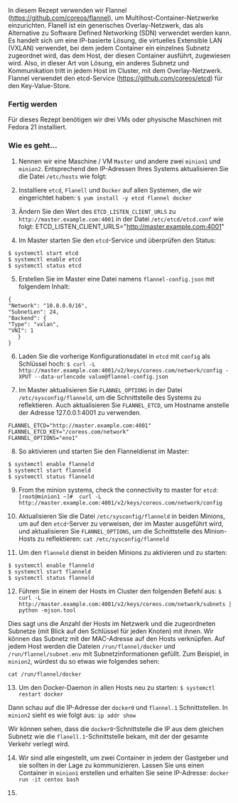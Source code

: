 In diesem Rezept verwenden wir Flannel (https://github.com/coreos/flannel), um Multihost-Container-Netzwerke einzurichten. Flanell ist ein generisches Overlay-Netzwerk, das als Alternative zu Software Defined Networking (SDN) verwendet werden kann. Es handelt sich um eine IP-basierte Lösung, die virtuelles Extensible LAN (VXLAN) verwendet, bei dem jedem Container ein einzelnes Subnetz zugeordnet wird, das dem Host, der diesen Container ausführt, zugewiesen wird. Also, in dieser Art von Lösung, ein anderes Subnetz und Kommunikation tritt in jedem Host im Cluster, mit dem Overlay-Netzwerk. Flannel verwendet den etcd-Service (https://github.com/coreos/etcd) für den Key-Value-Store.

### Fertig werden

Für dieses Rezept benötigen wir drei VMs oder physische Maschinen mit Fedora 21 installiert.

### Wie es geht…

1. Nennen wir eine Maschine / VM `Master` und andere zwei `minion1` und `minion2`. Entsprechend den IP-Adressen Ihres Systems aktualisieren Sie die Datei `/etc/hosts` wie folgt:

2. Installiere `etcd`, `Flanell` und `Docker` auf allen Systemen, die wir eingerichtet haben:
`$ yum install -y etcd flannel docker`

3. Ändern Sie den Wert des `ETCD_LISTEN_CLIENT_URLS` zu `http://master.example.com:4001` in der Datei `/etc/etcd/etcd.conf` wie folgt:
ETCD_LISTEN_CLIENT_URLS="http://master.example.com:4001"

4. Im Master starten Sie den `etcd`-Service und überprüfen den Status:
```
$ systemctl start etcd
$ systemctl enable etcd
$ systemctl status etcd
```

5. Erstellen Sie im Master eine Datei namens `flannel-config.json` mit folgendem Inhalt:
```
{
"Network": "10.0.0.0/16",
"SubnetLen": 24,
"Backend": {
"Type": "vxlan",
"VNI": 1
   }
}
```

6. Laden Sie die vorherige Konfigurationsdatei in `etcd` mit `config` als Schlüssel hoch:
`$ curl -L http://master.example.com:4001/v2/keys/coreos.com/network/config -XPUT --data-urlencode value@flannel-config.json`

7. Im Master aktualisieren Sie `FLANNEL_OPTIONS` in der Datei `/etc/sysconfig/flanneld`, um die Schnittstelle des Systems zu reflektieren. Auch aktualisieren Sie `FLANNEL_ETCD`, um Hostname anstelle der Adresse 127.0.0.1:4001 zu verwenden.
```
FLANNEL_ETCD="http://master.example.com:4001"
FLANNEL_ETCD_KEY="/coreos.com/network"
FLANNEL_OPTIONS="eno1"
```

8. So aktivieren und starten Sie den Flanneldienst im Master:
```
$ systemctl enable flanneld
$ systemctl start flanneld
$ systemctl status flanneld
```

9. From the minion systems, check the connectivity to master for `etcd`:
`[root@minion1 ~]#  curl -L http://master.example.com:4001/v2/keys/coreos.com/network/config`

10. Aktualisieren Sie die Datei `/etc/sysconfig/flanneld` in beiden Minions, um auf den `etcd`-Server zu verweisen, der im Master ausgeführt wird, und aktualisieren Sie `FLANNEL_OPTIONS`, um die Schnittstelle des Minion-Hosts zu reflektieren:
`cat /etc/sysconfig/flanneld`


11. Um den `flanneld` dienst in beiden Minions zu aktivieren und zu starten:
```
$ systemctl enable flanneld
$ systemctl start flanneld
$ systemctl status flanneld
```
12. Führen Sie in einem der Hosts im Cluster den folgenden Befehl aus:
`$ curl -L http://master.example.com:4001/v2/keys/coreos.com/network/subnets | python -mjson.tool`

Dies sagt uns die Anzahl der Hosts im Netzwerk und die zugeordneten Subnetze (mit Blick auf den Schlüssel für jeden Knoten) mit ihnen. Wir können das Subnetz mit der MAC-Adresse auf den Hosts verknüpfen. Auf jedem Host werden die Dateien `/run/flannel/docker` und `/run/flannel/subnet.env` mit Subnetzinformationen gefüllt. Zum Beispiel, in `minion2`, würdest du so etwas wie folgendes sehen:

`cat /run/flannel/docker`

13. Um den Docker-Daemon in allen Hosts neu zu starten:
`$ systemctl restart docker`

Dann schau auf die IP-Adresse der `docker0` und `flannel.1` Schnittstellen. In `minion2` sieht es wie folgt aus:
`ip addr show `

Wir können sehen, dass die `docker0`-Schnittstelle die IP aus dem gleichen Subnetz wie die `flanell.1`-Schnittstelle bekam, mit der der gesamte Verkehr verlegt wird.

14. Wir sind alle eingestellt, um zwei Container in jedem der Gastgeber und sie sollten in der Lage zu kommunizieren. Lassen Sie uns einen Container in `minion1` erstellen und erhalten Sie seine IP-Adresse:
`docker run -it centos bash`

15. 